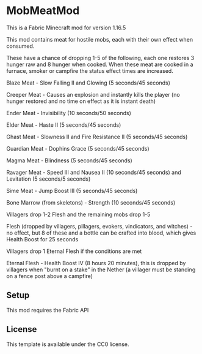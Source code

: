 # MobMeatMod

This is a Fabric Minecraft mod for version 1.16.5

This mod contains meat for hostile mobs, each with their own effect when consumed. 


These have a chance of dropping 1-5 of the following, each one restores 3 hunger raw and 8 hunger when cooked. When these meat are cooked in a furnace, smoker or campfire the status effect times are increased. 

Blaze Meat - Slow Falling II and Glowing (5 seconds/45 seconds)

Creeper Meat - Causes an explosion and instantly kills the player (no hunger restored and no time on effect as it is instant death)

Ender Meat - Invisibility (10 seconds/50 seconds)

Elder Meat - Haste II (5 seconds/45 seconds)

Ghast Meat - Slowness II and Fire Resistance II (5 seconds/45 seconds)

Guardian Meat - Dophins Grace (5 seconds/45 seconds)

Magma Meat - Blindness (5 seconds/45 seconds)

Ravager Meat - Speed III and Nausea II (10 seconds/45 seconds) and Levitation (5 seconds/5 seconds)

Sime Meat - Jump Boost III (5 seconds/45 seconds)

Bone Marrow (from skeletons) - Strength (10 seconds/45 seconds)


Villagers drop 1-2 Flesh and the remaining mobs drop 1-5

Flesh (dropped by villagers, pillagers, evokers, vindicators, and witches) - no effect, but 8 of these and a bottle can be crafted into blood, which gives Health Boost for 25 seconds

Villagers drop 1 Eternal Flesh if the conditions are met

Eternal Flesh - Health Boost IV (8 hours 20 minutes), this is dropped by villagers when "burnt on a stake" in the Nether (a villager must be standing on a fence post above a campfire)

## Setup

This mod requires the Fabric API

## License

This template is available under the CC0 license.
